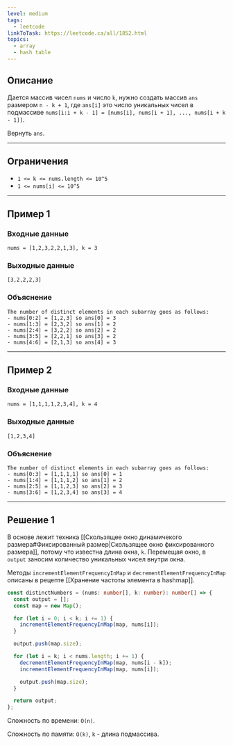 ```yaml
---
level: medium
tags:
  - leetcode
linkToTask: https://leetcode.ca/all/1852.html
topics:
  - array
  - hash table
---
```

## Описание

Дается массив чисел `nums` и число `k`, нужно создать массив `ans` размером `n - k + 1`, где `ans[i]` это число уникальных чисел в подмассиве `nums[i:i + k - 1] = [nums[i], nums[i + 1], ..., nums[i + k - 1]]`.

Вернуть `ans`.

---
## Ограничения

- `1 <= k <= nums.length <= 10^5`
- `1 <= nums[i] <= 10^5`

---
## Пример 1

### Входные данные

```
nums = [1,2,3,2,2,1,3], k = 3
```
### Выходные данные

```
[3,2,2,2,3]
```
### Объяснение

```
The number of distinct elements in each subarray goes as follows:
- nums[0:2] = [1,2,3] so ans[0] = 3
- nums[1:3] = [2,3,2] so ans[1] = 2
- nums[2:4] = [3,2,2] so ans[2] = 2
- nums[3:5] = [2,2,1] so ans[3] = 2
- nums[4:6] = [2,1,3] so ans[4] = 3
```

---
## Пример 2

### Входные данные

```
nums = [1,1,1,1,2,3,4], k = 4
```
### Выходные данные

```
[1,2,3,4]
```
### Объяснение

```
The number of distinct elements in each subarray goes as follows:
- nums[0:3] = [1,1,1,1] so ans[0] = 1
- nums[1:4] = [1,1,1,2] so ans[1] = 2
- nums[2:5] = [1,1,2,3] so ans[2] = 3
- nums[3:6] = [1,2,3,4] so ans[3] = 4
```

---
## Решение 1

В основе лежит техника [[Скользящее окно динамичекого размера#Фиксированный размер|Скользящее окно фиксированного размера]], потому что известна длина окна, `k`. Перемещая окно, в `output` заносим количество уникальных чисел внутри окна.

Методы `incrementElementFrequencyInMap` и `decrementElementFrequencyInMap` описаны в рецепте [[Хранение частоты элемента в hashmap]].

```typescript
const distinctNumbers = (nums: number[], k: number): number[] => {
  const output = [];
  const map = new Map();

  for (let i = 0; i < k; i += 1) {
    incrementElementFrequencyInMap(map, nums[i]);
  }

  output.push(map.size);

  for (let i = k; i < nums.length; i += 1) {
    decrementElementFrequencyInMap(map, nums[i - k]);
    incrementElementFrequencyInMap(map, nums[i]);

    output.push(map.size);
  }

  return output;
};
```

Сложность по времени: `O(n)`.

Сложность по памяти: `O(k)`, `k` - длина подмассива.